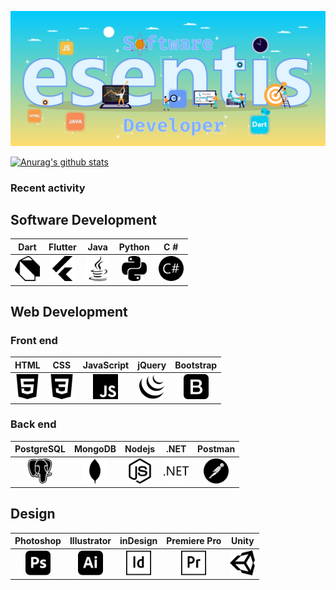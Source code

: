 ![(Hello)](https://github.com/esentis/esentis/blob/master/images/top.png)

[![Anurag's github stats](https://github-readme-stats.vercel.app/api?username=esentis&hide=stars&count_private=true&show_icons=true&theme=dracula)](https://github.com/anuraghazra/github-readme-stats)

### Recent activity
<!--START_SECTION:activity-->



<!--END_SECTION:activity-->

## Software Development

| Dart            | Flutter       |Java           | Python          |C #             |
| :-------------: |:-------------:|:-------------:| :-------------: |:-------------: |
| <img src="https://github.com/esentis/esentis/blob/master/images/dart.svg" alt="dart" width="40" title="Dart"/>| <img src="https://github.com/esentis/esentis/blob/master/images/flutter.svg" alt="flutter" width="40" title="Flutter"/>| <img src="https://github.com/esentis/esentis/blob/master/images/java.svg" alt="java" width="40" title="Java"/>| <img src="https://github.com/esentis/esentis/blob/master/images/python.svg" alt="python" width="40" title="Python"/> | <img src="https://github.com/esentis/esentis/blob/master/images/csharp.svg" alt="csharp" width="40" title="C#"/>

## Web Development

### Front end

| HTML            | CSS           |JavaScript     | jQuery          | Bootstrap            |
| :-------------: |:-------------:|:-------------:| :-------------: |:-------------: |
| <img src="https://github.com/esentis/esentis/blob/master/images/html5.svg" alt="html5" width="40" title="HTML5"/>| <img src="https://github.com/esentis/esentis/blob/master/images/css3.svg" alt="css3" width="40" title="CSS3"/>| <img src="https://github.com/esentis/esentis/blob/master/images/javascript.svg" alt="javascript" width="40" title="JavaScript"/>| <img src="https://github.com/esentis/esentis/blob/master/images/jquery.svg" alt="jquery" width="40" title="jQuery"/> | <img src="https://github.com/esentis/esentis/blob/master/images/bootstrap.svg" alt="bootstrap" width="40" title="Bootstrap"/>

### Back end

| PostgreSQL      | MongoDB       |Nodejs         | .NET            | Postman            |
| :-------------: |:-------------:|:-------------:| :-------------: |:-------------: |
| <img src="https://github.com/esentis/esentis/blob/master/images/postgresql.svg" alt="postgresql" width="40" title="PostgreSql"/>| <img src="https://github.com/esentis/esentis/blob/master/images/mongodb.svg" alt="mongodb" width="40" title="Mongodb"/>| <img src="https://github.com/esentis/esentis/blob/master/images/node-dot-js.svg" alt="nodejs" width="40" title="Node.js"/>| <img src="https://github.com/esentis/esentis/blob/master/images/dot-net.svg" alt="dotnet" width="40" title=".NET"/> | <img src="https://github.com/esentis/esentis/blob/master/images/postman.svg" alt="postman" width="40" title="Postman"/>

## Design

| Photoshop      | Illustrator       |inDesign         | Premiere Pro            | Unity            |
| :-------------: |:-------------:|:-------------:| :-------------: |:-------------: |
| <img src="https://github.com/esentis/esentis/blob/master/images/adobephotoshop.svg" alt="photoshop" width="40" title="Photoshop"/>| <img src="https://github.com/esentis/esentis/blob/master/images/adobeillustrator.svg" alt="illustrator" width="40" title="Illustrator"/>| <img src="https://github.com/esentis/esentis/blob/master/images/adobeindesign.svg" alt="indesign" width="40" title="inDesign"/>| <img src="https://github.com/esentis/esentis/blob/master/images/adobepremierepro.svg" alt="premiere pro" width="40" title="Premiere Pro"/>| <img src="https://github.com/esentis/esentis/blob/master/images/unity.svg" alt="unity" width="40" title="Unity"/>

<!--
**esentis/esentis** is a ✨ _special_ ✨ repository because its `README.md` (this file) appears on your GitHub profile.

Here are some ideas to get you started:

- 🔭 I’m currently working on ...
- 🌱 I’m currently learning ...
- 👯 I’m looking to collaborate on ...
- 🤔 I’m looking for help with ...
- 💬 Ask me about ...
- 📫 How to reach me: ...
- 😄 Pronouns: ...
- ⚡ Fun fact: ...
-->
